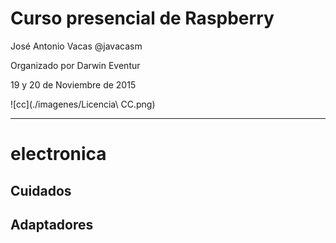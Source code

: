 # Curso presencial de Raspberry

José Antonio Vacas @javacasm

Organizado por Darwin Eventur

19 y 20 de Noviembre de 2015

![cc](./imagenes/Licencia\ CC.png)

* * *

# electronica

## Cuidados

## Adaptadores

